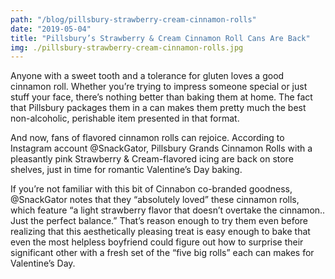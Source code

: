```yaml
---
path: "/blog/pillsbury-strawberry-cream-cinnamon-rolls"
date: "2019-05-04"
title: "Pillsbury’s Strawberry & Cream Cinnamon Roll Cans Are Back"
img: ./pillsbury-strawberry-cream-cinnamon-rolls.jpg
---
```


Anyone with a sweet tooth and a tolerance for gluten loves a good cinnamon roll. Whether you’re trying to impress someone special or just stuff your face, there’s nothing better than baking them at home. The fact that Pillsbury packages them in a can makes them pretty much the best non-alcoholic, perishable item presented in that format.

And now, fans of flavored cinnamon rolls can rejoice. According to Instagram account @SnackGator, Pillsbury Grands Cinnamon Rolls with a pleasantly pink Strawberry & Cream-flavored icing are back on store shelves, just in time for romantic Valentine’s Day baking.

If you’re not familiar with this bit of Cinnabon co-branded goodness, @SnackGator notes that they “absolutely loved” these cinnamon rolls, which feature “a light strawberry flavor that doesn’t overtake the cinnamon.. Just the perfect balance.” That’s reason enough to try them even before realizing that this aesthetically pleasing treat is easy enough to bake that even the most helpless boyfriend could figure out how to surprise their significant other with a fresh set of the “five big rolls” each can makes for Valentine’s Day.
